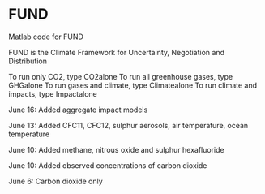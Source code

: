 FUND
====

Matlab code for FUND

FUND is the Climate Framework for Uncertainty, Negotiation and Distribution

To run only CO2, type CO2alone
To run all greenhouse gases, type GHGalone
To run gases and climate, type Climatealone
To run climate and impacts, type Impactalone

June 16: Added aggregate impact models

June 13: Added CFC11, CFC12, sulphur aerosols, air temperature, ocean temperature

June 10: Added methane, nitrous oxide and sulphur hexafluoride

June 10: Added observed concentrations of carbon dioxide

June 6: Carbon dioxide only
